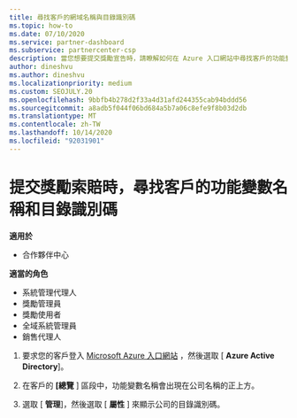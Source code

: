 ```yaml
---
title: 尋找客戶的網域名稱與目錄識別碼
ms.topic: how-to
ms.date: 07/10/2020
ms.service: partner-dashboard
ms.subservice: partnercenter-csp
description: 當您想要提交獎勵宣告時，請瞭解如何在 Azure 入口網站中尋找客戶的功能變數名稱和目錄識別碼。
author: dineshvu
ms.author: dineshvu
ms.localizationpriority: medium
ms.custom: SEOJULY.20
ms.openlocfilehash: 9bbfb4b278d2f33a4d31afd244355cab94bddd56
ms.sourcegitcommit: a8adb5f044f06bd684a5b7a06c8efe9f8b03d2db
ms.translationtype: MT
ms.contentlocale: zh-TW
ms.lasthandoff: 10/14/2020
ms.locfileid: "92031901"
---
```

# <a name="find-your-customers-domain-name-and-directory-id-when-submitting-an-incentives-claim"></a>提交獎勵索賠時，尋找客戶的功能變數名稱和目錄識別碼

**適用於**

- 合作夥伴中心

**適當的角色**

- 系統管理代理人
- 獎勵管理員
- 獎勵使用者
- 全域系統管理員
- 銷售代理人

1. 要求您的客戶登入 [Microsoft Azure 入口網站](https://portal.azure.com/#home) ，然後選取 [ **Azure Active Directory**]。

2. 在客戶的 **[總覽** ] 區段中，功能變數名稱會出現在公司名稱的正上方。  

3. 選取 [ **管理**]，然後選取 [ **屬性** ] 來顯示公司的目錄識別碼。

